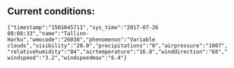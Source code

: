 ## Current conditions: 
 ``` {"timestamp":"1501045711","sys_time":"2017-07-26 08:08:33","name":"Tallinn-Harku","wmocode":"26038","phenomenon":"Variable clouds","visibility":"20.0","precipitations":"0","airpressure":"1007","relativehumidity":"84","airtemperature":"16.8","winddirection":"68","windspeed":"3.2","windspeedmax":"6.4"} ```
